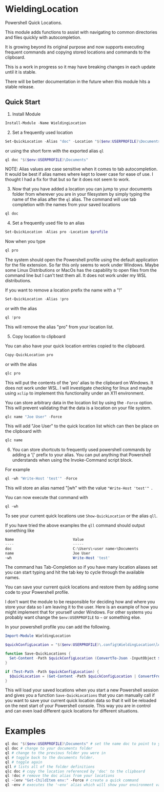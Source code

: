 # WieldingLocation

Powershell Quick Locations.

This module adds functions to assist with navigating to common directories and files quickly with autocompletion.

It is growing beyond its original purpose and now supports executing frequent commands and copying stored locations and commands to the clipboard.

This is a work in progress so it may have breaking changes in each update until it is stable.

There will be better documentation in the future when this module hits a stable release.

Quick Start
-----------

1. Install Module
```powershell
Install-Module -Name WieldingLocation
```

2. Set a frequently used location

```powershell
Set-QuickLocation -Alias "doc" -Location "$($env:USERPROFILE)\Documents"
```

or using the short form with the exported alias `ql`

```powershell
ql doc "$($env:USERPROFILE)\Documents"
```

NOTE:  Alias values are case sensitive when it comes to tab autocompletion.  It would be best if alias names where kept to lower case for ease of use.  I thought I had a fix for that but so far it does not seem to work.

3. Now that you have added a location you can jump to your documents folder from wherever you are in your filesystem by simply typing the name of the alias after the `ql` alias.  The command will use tab completion with the names from your saved locations 

```powershell
ql doc
```

4. Set a frequently used file to an alias 

```powershell
Set-QuickLocation -Alias pro -Location $profile
```

Now when you type
```powershell
ql pro
```

The system should open the Powershell profile using the default application for the file extension.  So far this only seems to work under Windows.  Maybe some Linux Distributions or MacOs has the capability to open files from the command line but I can't test them all.  It does not work under my WSL distributions.


If you want to remove a location prefix the name with a "!"
```powershell
Set-QuickLocation -Alias !pro
```

or with the alias
```powershell
ql !pro
```
This will remove the alias "pro" from your location list.

5. Copy location to clipboard
  
You can also have your quick location entries copied to the clipboard.

```powershell
Copy-QuickLocation pro
```

or with the alias 
```powershell
qlc pro
```

This will put the contents of the 'pro' alias to the clipboard on Windows.  It does not work under WSL.  I will investigate checking for linux and maybe using `xclip` to implement this functionality under an X11 environment.

You can store arbitrary data in the location list by using the `-Force` option.  This will prevent validating that the data is a location on your file system.

```powershell
qlc name "Joe User" -Force
```

This will add "Joe User" to the quick location list which can then be place on the clipboard with
```powershell
qlc name
```

6. You can store shortcuts to frequently used powershell commands by adding a '[' prefix to your alias.  You can put anything that Powershell understands when using the Invoke-Command script block.

For example

```powershell
ql ~wh "Write-Host 'test'" -Force
```

This will store an alias named "[wh" with the value `"Write-Host 'test'" `.

You can now execute that command with 
```powershell
ql ~wh
```

To see your current quick locations use `Show-QuickLocation` or the alias `qll`.

If you have tried the above examples the `qll` command should output something like

```powershell
Name                           Value
----                           -----
doc                            C:\Users\<user name>\Documents
name                           Joe User
~wh                            Write-Host 'test'
```

The command has Tab-Completion so if you have many location aliases set you can start typing and hit the tab key to cycle through the available names.

You can save your current quick locations and restore them by adding some code to your Powershell profile.

I don't want the module to be responsible for deciding how and where you store your data so I am leaving it to the user.  Here is an example of how you might implement that for yourself under Windows.  For other systems you probably want change the `$env:USERPROFILE` to `~` or something else.

In your powershell profile you can add the following.

```powershell
Import-Module WieldingLocation

$quickConfigLocation = "$($env:USERPROFILE)\.config\WieldingLocation\locations.json"

function Save-QuickLocations {
  Set-Content -Path $quickConfigLocation (ConvertTo-Json -InputObject $QuickLocation)
}

if (Test-Path -Path $quickConfigLocation) {
  $QuickLocation = (Get-Content -Path $quickConfigLocation | ConvertFrom-Json -AsHashtable)
}

```

This will load your saved locations when you start a new Powershell session and gives you a function `Save-QuickLocations` that you can manually call if you want to save your current quick location data so that it will be reloaded on the next start of your Powershell console.  This way you are in control and can even load different quick locations for different situations. 


Examples
========

```powershell
ql doc "$($env:USERPROFILE)\Documents" # set the name doc to point to your documents folder (Windows)
ql doc # change to your documents folder
ql # change to the previous folder you were in
ql # toggle back to the documents folder.
ql # toggle again
qll # lists all of the folder definitions
qlc doc # copy the location referenced by 'doc' to the clipboard
ql !doc # remove the doc alias from your locations
ql ~[env "Get-ChildItem env:" -Force # create a quick command
ql ~env # executes the '~env' alias which will show your environment variables


